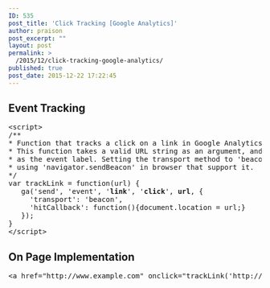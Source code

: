 ```yaml
---
ID: 535
post_title: 'Click Tracking [Google Analytics]'
author: praison
post_excerpt: ""
layout: post
permalink: >
  /2015/12/click-tracking-google-analytics/
published: true
post_date: 2015-12-22 17:22:45
---
```

<h2>Event Tracking</h2>
<pre>&lt;script&gt;
/**
* Function that tracks a click on a link in Google Analytics.
* This function takes a valid URL string as an argument, and uses that URL string
* as the event label. Setting the transport method to 'beacon' lets the hit be sent
* using 'navigator.sendBeacon' in browser that support it.
*/
var trackLink = function(url) {
   ga('send', 'event', '<strong>link</strong>', '<strong>click</strong>', <strong>url</strong>, {
     'transport': 'beacon',
     'hitCallback': function(){document.location = url;}
   });
}
&lt;/script&gt;</pre>
<h2>On Page Implementation</h2>
<pre>&lt;a href="http://www.example.com" onclick="trackLink('http://www.example.com'); return false;"&gt;Visit example.com&lt;/a&gt;</pre>
&nbsp;